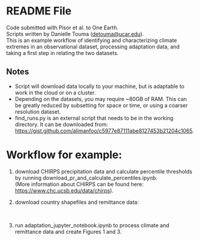 # README File
Code submitted with Pisor et al. to One Earth.<br>
Scripts written by Danielle Touma (detouma@ucar.edu).<br>
This is an example workflow of identifying and characterizing climate extremes in an observational dataset, processing adaptation data, and taking a first step in relating the two datasets.<br>

## Notes
 - Script will download data locally to your machine, but is adaptable to work in the cloud or on a cluster.<br>
 - Depending on the datasets, you may require ~80GB of RAM. This can be greatly reduced by subsetting for space or time, or using a coarser resolution dataset. <br>
 - find_runs.py is an external script that needs to be in the working directory. It can be downloaded from: https://gist.github.com/alimanfoo/c5977e87111abe8127453b21204c1065. <br>

# Workflow for example: <br>
1. download CHIRPS precipitation data and calculate percentile thresholds by running download_pr_and_calculate_percentiles.ipynb. <br>
(More information about CHIRPS can be found here: https://www.chc.ucsb.edu/data/chirps). <br>

2. download country shapefiles and remittance data:
<br>

3. run adaptation_jupyter_notebook.ipynb to process climate and remittance data and create Figures 1 and 3.


